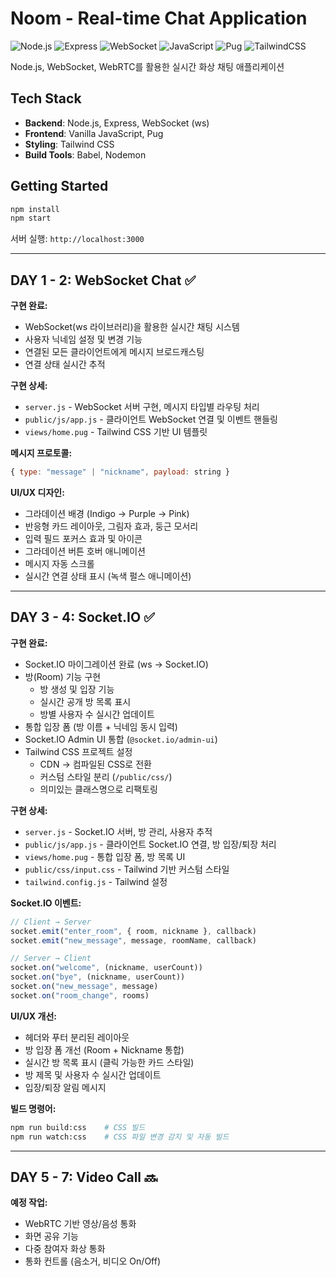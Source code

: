 # Noom - Real-time Chat Application

![Node.js](https://img.shields.io/badge/Node.js-339933?style=for-the-badge&logo=nodedotjs&logoColor=white)
![Express](https://img.shields.io/badge/Express-000000?style=for-the-badge&logo=express&logoColor=white)
![WebSocket](https://img.shields.io/badge/WebSocket-010101?style=for-the-badge&logo=socketdotio&logoColor=white)
![JavaScript](https://img.shields.io/badge/JavaScript-F7DF1E?style=for-the-badge&logo=javascript&logoColor=black)
![Pug](https://img.shields.io/badge/Pug-A86454?style=for-the-badge&logo=pug&logoColor=white)
![TailwindCSS](https://img.shields.io/badge/Tailwind_CSS-38B2AC?style=for-the-badge&logo=tailwind-css&logoColor=white)

Node.js, WebSocket, WebRTC를 활용한 실시간 화상 채팅 애플리케이션

## Tech Stack

- **Backend**: Node.js, Express, WebSocket (ws)
- **Frontend**: Vanilla JavaScript, Pug
- **Styling**: Tailwind CSS
- **Build Tools**: Babel, Nodemon

## Getting Started

```bash
npm install
npm start
```

서버 실행: `http://localhost:3000`

---

## DAY 1 - 2: WebSocket Chat ✅

**구현 완료:**
- WebSocket(ws 라이브러리)을 활용한 실시간 채팅 시스템
- 사용자 닉네임 설정 및 변경 기능
- 연결된 모든 클라이언트에게 메시지 브로드캐스팅
- 연결 상태 실시간 추적

**구현 상세:**
- `server.js` - WebSocket 서버 구현, 메시지 타입별 라우팅 처리
- `public/js/app.js` - 클라이언트 WebSocket 연결 및 이벤트 핸들링
- `views/home.pug` - Tailwind CSS 기반 UI 템플릿

**메시지 프로토콜:**
```javascript
{ type: "message" | "nickname", payload: string }
```

**UI/UX 디자인:**
- 그라데이션 배경 (Indigo → Purple → Pink)
- 반응형 카드 레이아웃, 그림자 효과, 둥근 모서리
- 입력 필드 포커스 효과 및 아이콘
- 그라데이션 버튼 호버 애니메이션
- 메시지 자동 스크롤
- 실시간 연결 상태 표시 (녹색 펄스 애니메이션)

---

## DAY 3 - 4: Socket.IO ✅

**구현 완료:**
- Socket.IO 마이그레이션 완료 (ws → Socket.IO)
- 방(Room) 기능 구현
  - 방 생성 및 입장 기능
  - 실시간 공개 방 목록 표시
  - 방별 사용자 수 실시간 업데이트
- 통합 입장 폼 (방 이름 + 닉네임 동시 입력)
- Socket.IO Admin UI 통합 (`@socket.io/admin-ui`)
- Tailwind CSS 프로젝트 설정
  - CDN → 컴파일된 CSS로 전환
  - 커스텀 스타일 분리 (`/public/css/`)
  - 의미있는 클래스명으로 리팩토링

**구현 상세:**
- `server.js` - Socket.IO 서버, 방 관리, 사용자 추적
- `public/js/app.js` - 클라이언트 Socket.IO 연결, 방 입장/퇴장 처리
- `views/home.pug` - 통합 입장 폼, 방 목록 UI
- `public/css/input.css` - Tailwind 기반 커스텀 스타일
- `tailwind.config.js` - Tailwind 설정

**Socket.IO 이벤트:**
```javascript
// Client → Server
socket.emit("enter_room", { room, nickname }, callback)
socket.emit("new_message", message, roomName, callback)

// Server → Client
socket.on("welcome", (nickname, userCount))
socket.on("bye", (nickname, userCount))
socket.on("new_message", message)
socket.on("room_change", rooms)
```

**UI/UX 개선:**
- 헤더와 푸터 분리된 레이아웃
- 방 입장 폼 개선 (Room + Nickname 통합)
- 실시간 방 목록 표시 (클릭 가능한 카드 스타일)
- 방 제목 및 사용자 수 실시간 업데이트
- 입장/퇴장 알림 메시지

**빌드 명령어:**
```bash
npm run build:css    # CSS 빌드
npm run watch:css    # CSS 파일 변경 감지 및 자동 빌드
```

---

## DAY 5 - 7: Video Call 🔜

**예정 작업:**
- WebRTC 기반 영상/음성 통화
- 화면 공유 기능
- 다중 참여자 화상 통화
- 통화 컨트롤 (음소거, 비디오 On/Off)
